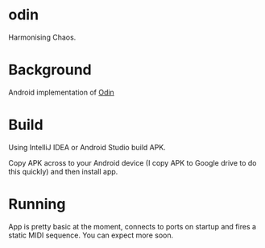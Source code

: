 # odin

Harmonising Chaos.

# Background

Android implementation of [Odin](https://github.com/ianhomer/odin)

# Build

Using IntelliJ IDEA or Android Studio build APK.

Copy APK across to your Android device (I copy APK to Google drive to do this quickly) and then install app.

# Running

App is pretty basic at the moment, connects to ports on startup and fires a static MIDI sequence.  You can expect 
more soon.
